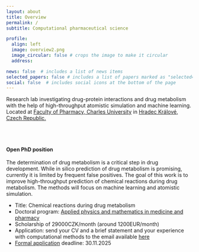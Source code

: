 ```yaml
---
layout: about
title: Overview
permalink: /
subtitle: Computational pharmaceutical science 

profile:
  align: left
  image: overview2.png
  image_circular: false # crops the image to make it circular
  address: 

news: false  # includes a list of news items
selected_papers: false # includes a list of papers marked as "selected={true}"
social: false  # includes social icons at the bottom of the page
---
```


Research lab investigating drug-protein interactions and drug metabolism with the help of high-throughput atomistic simulation and machine learning. 
<br>
Located at [Faculty of Pharmacy, Charles University](https://portal.faf.cuni.cz/Profile/Hruska-Eugen/) in [Hradec Králové, Czech Republic.](https://en.mapy.cz/zakladni?source=firm&id=360719&ds=2&x=15.8358164&y=50.2015221&z=5) 

<br>
<br>

#### Open PhD position
The determination of drug metabolism is a critical step in drug development. While in silico prediction of drug metabolism is promising, currently it is limited by frequent false positives. The goal of this work is to improve high-throughput prediction of chemical reactions during drug metabolism. The methods will focus on machine learning and atomistic simulation. 
  * Title: Chemical reactions during drug metabolism
  * Doctoral program: [Applied physics and mathematics in medicine and pharmacy](https://www.faf.cuni.cz/Study/Postgraduate/Programs/Applied-physics-and-mathematics/)
  * Scholarship of 29000CZK/month (around 1200EUR/month)
  * Application: send your CV and a brief statement and your experience with computational methods to the email available [here](https://hruska-lab.github.io/assets/pdf/Hruska-CV.pdf)
  * [Formal application](https://www.faf.cuni.cz/Study/Postgraduate/Guide-to-Application/) deadline: 30.11.2025
